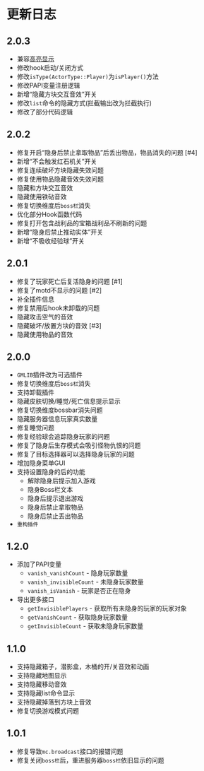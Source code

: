 # 更新日志

## 2.0.3
- 兼容[高亮显示](https://https://github.com/zimuya4153/LSE_Waila)
- 修改hook启动/关闭方式
- 修改`isType(ActorType::Player)`为`isPlayer()`方法
- 修改PAPI变量注册逻辑
- 新增“隐藏方块交互音效”开关
- 修改`list`命令的隐藏方式(拦截输出改为拦截执行)
- 修改了部分代码逻辑

## 2.0.2
- 修复开启“隐身后禁止拿取物品”后丢出物品，物品消失的问题 [#4]
- 新增“不会触发红石机关”开关
- 修复连续破坏方块隐藏失效问题
- 修复使用物品隐藏音效失效问题
- 隐藏和方块交互音效
- 隐藏使用铁砧音效
- 修复切换维度后`boss栏`消失
- 优化部分Hook函数代码
- 修复打开包含战利品的宝箱战利品不刷新的问题
- 新增“隐身后禁止推动实体”开关
- 新增“不吸收经验球”开关

## 2.0.1
- 修复了玩家死亡后复活隐身的问题 [#1]
- 修复了motd不显示的问题 [#2]
- 补全插件信息
- 修复禁用后hook未卸载的问题
- 隐藏攻击空气的音效
- 隐藏破坏/放置方块的音效 [#3]
- 隐藏使用物品的音效

## 2.0.0
- `GMLIB`插件改为可选插件
- 修复切换维度后`boss栏`消失
- 支持卸载插件
- 隐藏皮肤切换/睡觉/死亡信息提示显示
- 修复切换维度bossbar消失问题
- 隐藏服务器信息玩家真实数量
- 修复睡觉问题
- 修复经验球会追踪隐身玩家的问题
- 修复了隐身后生存模式会吸引怪物仇恨的问题
- 修复了目标选择器可以选择隐身玩家的问题
- 增加隐身菜单GUI
- 支持设置隐身的后的功能
  - 解除隐身后提示加入游戏
  - 隐身Boss栏文本
  - 隐身后提示退出游戏
  - 隐身后禁止拿取物品
  - 隐身后禁止丢出物品
- `重构插件`

## 1.2.0
- 添加了PAPI变量
  - `vanish_vanishCount` - 隐身玩家数量
  - `vanish_invisibleCount` - 未隐身玩家数量
  - `vanish_isVanish` - 玩家是否正在隐身
- 导出更多接口
  - `getInvisiblePlayers` - 获取所有未隐身的玩家的玩家对象
  - `getVanishCount` - 获取隐身玩家数量
  - `getInvisibleCount` - 获取未隐身玩家数量

## 1.1.0
- 支持隐藏箱子，潜影盒，木桶的开/关音效和动画
- 支持隐藏地图显示
- 支持隐藏移动音效
- 支持隐藏list命令显示
- 支持隐藏掉落到方块上音效
- 修复切换游戏模式问题

## 1.0.1
- 修复导致`mc.broadcast`接口的报错问题
- 修复关闭`boss栏`后，重进服务器`boss栏`依旧显示的问题
